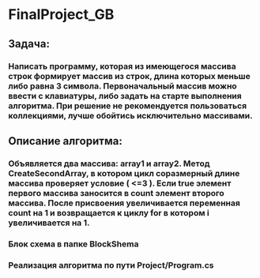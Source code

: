 # FinalProject_GB

## Задача: 
### Написать программу, которая из имеющегося массива строк формирует массив из строк, длина которых меньше либо равна 3 символа. Первоначальный массив можно ввести с клавиатуры, либо задать на старте выполнения алгоритма. При решение не рекомендуется пользоваться коллекциями, лучше обойтись исключительно массивами.

## Описание алгоритма:
### Объявляется два массива: array1 и array2. Метод CreateSecondArray, в котором цикл соразмерный длине массива проверяет условие ( <=3 ). Если true элемент первого массива заносится в count элемент второго массива. После присвоения увеличивается переменная count на 1 и возвращается к циклу for в котором i увеличивается на 1.

### Блок схема в папке BlockShema
### Реализация алгоритма по пути Project/Program.cs